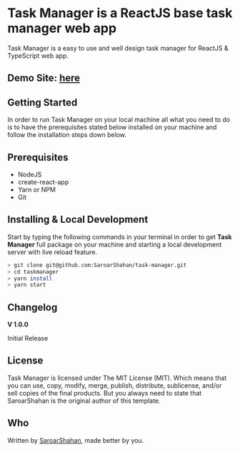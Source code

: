 # Task Manager is a ReactJS base task manager web app

Task Manager is a easy to use and well design task manager for ReactJS & TypeScript web app.

## Demo Site: [here](https://saroarshahan.github.io/taskmanager)

## Getting Started

In order to run Task Manager on your local machine all what you need to do is to have the prerequisites stated below installed on your machine and follow the installation steps down below.

## Prerequisites

- NodeJS
- create-react-app
- Yarn or NPM
- Git

## Installing & Local Development

Start by typing the following commands in your terminal in order to get **Task Manager** full package on your machine and starting a local development server with live reload feature.

```sh
> git clone git@github.com:SaroarShahan/task-manager.git
> cd taskmanager
> yarn install
> yarn start
```

## Changelog

**V 1.0.0**

Initial Release

## License

Task Manager is licensed under The MIT License (MIT). Which means that you can use, copy, modify, merge, publish, distribute, sublicense, and/or sell copies of the final products. But you always need to state that SaroarShahan is the original author of this template.

## Who

Written by [SaroarShahan](https://www.facebook.com/SaroarShahan), made better by you.
